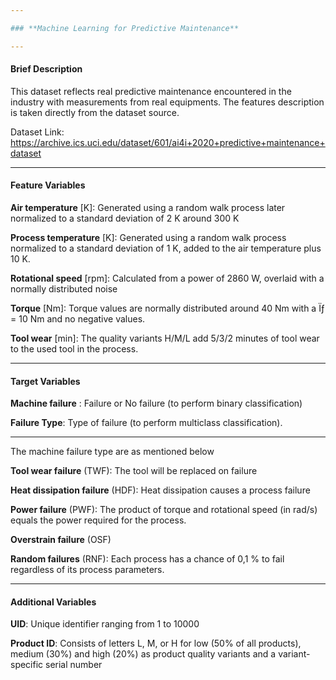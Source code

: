 ```yaml
---

### **Machine Learning for Predictive Maintenance**

---
```


#### **Brief Description**

This dataset reflects real predictive maintenance encountered in the industry with measurements from real equipments. The features description is taken directly from the dataset source.

Dataset Link:
https://archive.ics.uci.edu/dataset/601/ai4i+2020+predictive+maintenance+dataset

---

#### **Feature Variables**

**Air temperature** [K]: Generated using a random walk process later normalized to a standard deviation of 2 K around 300 K

**Process temperature** [K]: Generated using a random walk process normalized to a standard deviation of 1 K, added to the air temperature plus 10 K.

**Rotational speed** [rpm]: Calculated from a power of 2860 W, overlaid with a normally distributed noise

**Torque** [Nm]: Torque values are normally distributed around 40 Nm with a Ïƒ = 10 Nm and no negative values.

**Tool wear** [min]: The quality variants H/M/L add 5/3/2 minutes of tool wear to the used tool in the process.

---

#### **Target Variables**

**Machine failure** : Failure or No failure (to perform binary classification)

**Failure Type**: Type of failure (to perform multiclass classification).

---

The machine failure type are as mentioned below

**Tool wear failure** (TWF): The tool will be replaced on failure

**Heat dissipation failure** (HDF): Heat dissipation causes a process failure

**Power failure** (PWF): The product of torque and rotational speed (in rad/s) equals the power required for the process.

**Overstrain failure** (OSF)

**Random failures** (RNF): Each process has a chance of 0,1 % to fail regardless of its process parameters.

----------------------------------------------------------------------

#### **Additional Variables**

**UID**: Unique identifier ranging from 1 to 10000

**Product ID**: Consists of letters L, M, or H for low (50% of all products), medium (30%) and high (20%) as product quality variants and a variant-specific serial number
